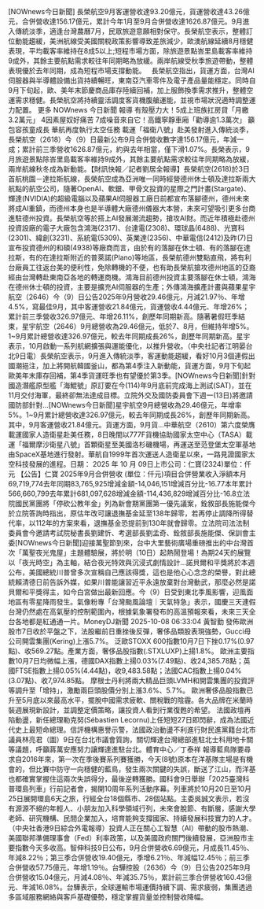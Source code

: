 [NOWnews今日新聞] 長榮航空9月客運營收達93.20億元，貨運營收達43.26億元，合併營收達156.17億元，累計今年1月至9月合併營收達1626.87億元。9月進入傳統淡季，適逢台灣農曆7月，民眾旅遊意願相對保守。長榮航空表示，整體訂位動能趨緩，美洲航線受美國關稅政策影響導致差旅減少，歐澳航線延續8月穩健表現，平均載客率維持在8成5以上;短程市場方面，除旅遊景點峇里島載客率維持9成外，其餘主要航點需求較往年同期略為放緩。兩岸航線受秋季旅遊帶動，整體表現優於去年同期，成為短程市場支撐動能。   長榮航空指出，貨運方面，台灣AI伺服器與半導體設備出貨持續暢旺，東南亞汽車零件及電子產品量能穩定。同時自9月下旬起，歐、美年末節慶商品庫存陸續回補，加上服飾換季需求推升，整體空運需求穩健。長榮航空將持續靈活調度客貨機腹艙運能，並視市場狀況適時調整運力配置。 更多 NOWnews 今日新聞 報導 有殼壓力大！5成上班族扛房貸「月繳3.2萬元」 4因素屋奴好痛苦 7成噪音來自它！高鐵寧靜車廂「勸導逾1.3萬次」 籲包容孩童成長 華航再度執行太空任務 載運「福衛八號」赴美發射進入傳統淡季，長榮航空（2618）今（9）日最新公布9月合併營收數字達156.17億元，年減一成；累計前三季營收1626.87億元，約與去年相當，僅下滑1.07%。長榮表示，9月旅遊景點除峇里島載客率維持9成外，其餘主要航點需求較往年同期略為放緩，兩岸航線秋冬成為新動能。【財訊快報／記者劉居全報導】長榮航空(2618)於3日首航桃園－達拉斯航線，長榮航空成為亞洲唯一同時經營德州休士頓及達拉斯兩大航點的航空公司，隨著OpenAI、軟銀、甲骨文投資的星際之門計畫(Stargate)、輝達(NVIDIA)的超級電腦以及蘋果AI伺服器工廠日前都宣布落腳德州，德州未來將成AI重鎮，而德州本身也是半導體大廠德州儀器大本營，未來可望吸引更多台商進駐德州投資。長榮航空等於搭上AI發展潮流趨勢，搶攻AI財。而近年積極赴德州投資設廠的電子大廠包含鴻海(2317)、台達電(2308)、環球晶(6488)、光寶科(2301)、緯創(3231)、系統電(5309)、英業達(2356)、中華電信(2412)及昨(7)日宣布投資德州的和碩(4938)等廠商而言，由於有的落腳在休士頓、有的落腳在達拉斯，有的在達拉斯附近的普萊諾(Plano)等地區，長榮航德州雙點直飛，將有利台廠員工往返台美的便利性，免除轉機的不便，也有助長榮航搶攻德州地區的亞裔經由台灣轉赴東南亞各地的轉運商機。鴻海目前德州投資主要落腳在休士頓，鴻海在德州休士頓的投資，主要是擴充AI伺服器的生產；外傳鴻海擴產計畫與蘋果星宇航空（2646）今（9）日公告2025年9月營收29.46億元，月減21.97％、年增4.5%，寫最佳9月，其中客運營收21.84億元，貨運營收4.44億元、年增26%；累計前三季營收326.97億元、年增26.11%，創歷年同期新高。隨著暑假旺季結束，星宇航空（2646）9月總營收為29.46億元，低於7、8月，但維持年增5%。1~9月累計總營收達326.97億元，較去年同期成長26%，創歷年同期新高。星宇表示，10月啟動一系列航網擴張與運能優化，以推升營收。（中央社記者江明晏台北9日電）長榮航空表示，9月進入傳統淡季，客運動能趨緩，看好10月3個連假出國潮挹注，加上將開航韓國釜山，都為第4季注入新動能，貨運方面，9月下旬起歐美年末庫存回補，第4季貨運旺季也有望優於第3季。[NOWnews今日新聞]針對國造潛艦原型艦「海鯤號」原訂要在今(114)年9月底前完成海上測試(SAT)，並在11月交付海軍，最終卻無法達成目標。立院外交及國防委員會下週一(13日)將邀請國防部針對...[NOWnews今日新聞]星宇航空9月總營收為29.46億元，年增率5%。1~9月累計總營收達326.97億元，較去年同期成長26%，創歷年同期新高。其中，9月客運營收21.84億元。貨運方面，9月貨...中華航空（2610）第六度榮膺載運國家人造衛星赴美任務，8日晚間以777F貨機協助國家太空中心（TASA）載運「福爾摩沙衛星八號」首顆衛星至美國洛杉磯機場，再運送至范登堡太空軍基地由SpaceX基地進行發射。華航自1999年首次運送人造衛星以來，一路見證國家太空科技發展的進程。日期： 2025 年 10 月 09日上市公司：仁寶(2324)單位：仟元 【公告】仁寶 2025年9月合併營收 (單位：仟元)項目合併營業收入淨額本月69,719,774去年同期83,765,925增減金額-14,046,151增減百分比-16.77本年累計566,660,799去年累計681,097,628增減金額-114,436,829增減百分比-16.8立法院國民黨團將「停砍公教年金」列為新會期黨團第一優先議案，銓敘部長施能傑今於立院答詢時指出，原估年改可讓退撫基金延至138年歸零，若再停止調降所得替代率，以112年的方案來看，退撫基金恐提前到130年就會歸零。立法院司法法制委員會今邀請考試院秘書長劉建忻、考選部長劉孟奇、銓敘部長施能傑、保訓會主委[NOWnews今日新聞]迎接萬聖節到來，台中大里藝術廣場重磅推出的中台灣首次「萬聖夜光鬼屋」主題體驗展，將於明（10日）起熱鬧登場！為期24天的展覽以「夜光時空」為主軸，結合夜光特效與沉浸式劇情設計...諾貝爾和平獎將於本週公布，美國總統川普曾多次宣稱自己應該得獎，這也是他心心念念的榮譽，對此總統賴清德日前告訴外媒，如果川普能讓習近平永遠放棄對台灣動武，那麼必然是諾貝爾和平獎得主，如今白宮做出最新回應。今（9）日受到東北季風影響，迎風面地區有零星降雨發生。氣像粉專「台灣颱風論壇｜天氣特急」表示，國慶三天連假台灣仍然處在高氣壓的控制範圍內，根據氣象署發布的高溫預報來看，未來三天全台各地都是紅通通一片。MoneyDJ新聞 2025-10-08 06:33:04 黃智勤 發佈歐洲股市7日收於平盤之下，法股繼前日重挫後反彈，奢侈品類股表現強勢，Gucci母公司開雲集團(Kering)上漲5.7%。 泛歐STOXX 600指數10月7日下挫0.17%(0.97點)、收569.27點。產業方面，奢侈品股指數(.STXLUXP)上揚1.8%。 歐洲主要指數10月7日均微幅上漲，德國DAX指數上揚0.03%(7.49點)、收24,385.78點；英國FTSE指數上揚0.05%(4.44點)，收9,483.58點；法國CAC指數上揚0.04%(3.07點)、收7,974.85點。 摩根士丹利將兩大精品巨頭LVMH和開雲集團的投資評等調升至「增持」，激勵兩巨頭股價分別上漲3.6%、5.7%。 歐洲奢侈品股指數已升至5月底以來最高水平，擺脫中國需求疲軟、關稅戰的陰霾。各大品牌在米蘭時裝週展現新設計，並調整定價策略，讓投資人看到行業復甦的希望。 法國政壇再陷動盪，新任總理勒克努(Sébastien Lecornu)上任短短27日即閃辭，成為法國近代史上最短命總理。信評機構惠譽示警，法國政治動盪不利進行財民進黨籍台北市議員林亮君（圖）9日在台北市議會質詢，關切輝達台灣總部進駐北士科用地卡關等議題，呼籲蔣萬安應努力讓輝達進駐台北。體育中心／丁泰祥 報導藍鳥隊要尋求自2016年來，第一次在季後賽系列賽獲勝，今天(8號)原本在洋基隊主場是有機會的，但比賽中防守一向穩健的藍鳥，發生兩次關鍵的失誤，斷送了江山，而洋基也都確實掌握住這兩次失誤得分，最後逆轉獲勝。國科會9日舉辦「2025臺灣科普環島列車」行前記者會，揭開10周年系列活動序幕。列車將於10月20日至10月25日展開環島6天之旅，行經全台18個縣市、28個站點。主委吳誠文表示，若沒有源源不絕的年輕人、小朋友加入科學領域行列，未來會脫節、有斷層，感謝大學老師、研究機構、民間企業加入，培育能夠支撐國家、持續發展科技實力的人才。（中央社香港9日綜合外電報導）投資人正在關心工智慧（AI）帶動的股市熱潮、美國聯邦準備理事會（Fed）利率政策，以及美國政府關門後續發展，亞洲股市主要指數今天多收高。智伸科技9日公布，9月合併營收6.69億元，月成長11.45％、年減8.22％；第三季合併營收19.40億元，季增6.21％、年減幅12.45％；前三季合併營收57.75億元，年增1.19％。台驊控股（2636）今（9）日公告2025年9月合併營收15.04億元，月減4.08％、年減35.75％，累計前三季合併營收160.43億元、年減16.08%。台驊表示，全球運輸市場運價持續下調、需求疲弱，集團透過多區域服務網絡與客戶基礎優勢，穩定掌握貨量並控制營收降幅。